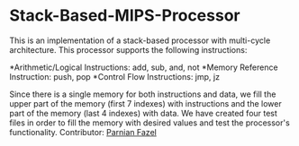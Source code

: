 # Stack-Based-MIPS-Processor
This is an implementation of a stack-based processor with multi-cycle architecture. This processor supports the following instructions:

*Arithmetic/Logical Instructions: add, sub, and, not
*Memory Reference Instruction: push, pop
*Control Flow Instructions: jmp, jz

Since there is a single memory for both instructions and data, we fill the upper part of the memory (first 7 indexes) with instructions and the lower part of the memory (last 4 indexes) with data. 
We have created four test files in order to fill the memory with desired values and test the processor's functionality.
Contributor: [Parnian Fazel](https://github.com/parnianf/)
